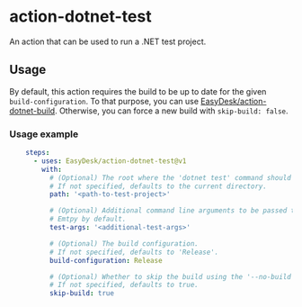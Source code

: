# action-dotnet-test

An action that can be used to run a .NET test project.

## Usage
By default, this action requires the build to be up to date for the given `build-configuration`.
To that purpose, you can use [EasyDesk/action-dotnet-build](https://github.com/EasyDesk/action-dotnet-build).
Otherwise, you can force a new build with `skip-build: false`.

### Usage example
```yaml
    steps:
      - uses: EasyDesk/action-dotnet-test@v1
        with:
          # (Optional) The root where the 'dotnet test' command should look for a project or a solution.
          # If not specified, defaults to the current directory.
          path: '<path-to-test-project>'

          # (Optional) Additional command line arguments to be passed to 'dotnet test'.
          # Emtpy by default.
          test-args: '<additional-test-args>'

          # (Optional) The build configuration.
          # If not specified, defaults to 'Release'.
          build-configuration: Release

          # (Optional) Whether to skip the build using the '--no-build' flag.
          # If not specified, defaults to true.
          skip-build: true
```